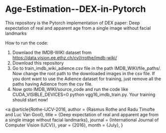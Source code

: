 # Age-Estimation--DEX-in-Pytorch
This repository is the Pytorch implementation of DEX paper: 
Deep expectation of real and apparent age from a single image without facial landmarks

How to run the code:
1. Downlaod the IMDB-WIKI dataset from https://data.vision.ee.ethz.ch/cvl/rrothe/imdb-wiki/
2. Download this repository
3. Go to train_imdb_wiki_adience.csv file in the path IMDB_WIKI/file_paths/. Now change the root path to the downloaded images in the csv file. If you dont want to use the Adience dataset for training, just remove all the paths having Adience from the csv file.
4. Now goto IMDB_WIKI/source_code and run the code like CUDA_VISIBLE_DEVICES=0 python vgg16_imdb_train.py. Your training should start now!

<a 
@article{Rothe-IJCV-2016,
  author = {Rasmus Rothe and Radu Timofte and Luc Van Gool},
  title = {Deep expectation of real and apparent age from a single image without facial landmarks},
  journal = {International Journal of Computer Vision (IJCV)},
  year = {2016},
  month = {July},
}</a>
